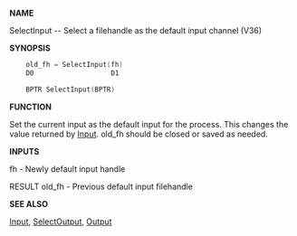 
**NAME**

SelectInput -- Select a filehandle as the default input channel (V36)

**SYNOPSIS**

```c
    old_fh = SelectInput(fh)
    D0                   D1

    BPTR SelectInput(BPTR)

```
**FUNCTION**

Set the current input as the default input for the process.
This changes the value returned by [Input](Input).  old_fh should
be closed or saved as needed.

**INPUTS**

fh     - Newly default input handle

RESULT
old_fh - Previous default input filehandle

**SEE ALSO**

[Input](Input), [SelectOutput](SelectOutput), [Output](Output)

